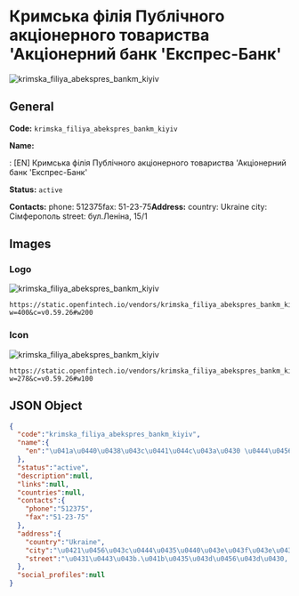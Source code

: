 
# Кримська філія Публічного акціонерного товариства 'Акціонерний банк 'Експрес-Банк' 
![krimska_filiya_abekspres_bankm_kiyiv](https://static.openfintech.io/vendors/krimska_filiya_abekspres_bankm_kiyiv/logo.svg?w=400&c=v0.59.26#w200)  

## General 
 
**Code:** `krimska_filiya_abekspres_bankm_kiyiv` 
 
**Name:** 
 
:	[EN] Кримська філія Публічного акціонерного товариства 'Акціонерний банк 'Експрес-Банк' 
 
**Status:** `active` 
 
**Contacts:** 
phone: 512375fax: 51-23-75**Address:** 
country: Ukraine 
city: Сімферополь 
street: бул.Леніна, 15/1 

## Images 

### Logo 
 
![krimska_filiya_abekspres_bankm_kiyiv](https://static.openfintech.io/vendors/krimska_filiya_abekspres_bankm_kiyiv/logo.svg?w=400&c=v0.59.26#w200)  

```
https://static.openfintech.io/vendors/krimska_filiya_abekspres_bankm_kiyiv/logo.svg?w=400&c=v0.59.26#w200
```  

### Icon 
 
![krimska_filiya_abekspres_bankm_kiyiv](https://static.openfintech.io/vendors/krimska_filiya_abekspres_bankm_kiyiv/icon.svg?w=278&c=v0.59.26#w100)  

```
https://static.openfintech.io/vendors/krimska_filiya_abekspres_bankm_kiyiv/icon.svg?w=278&c=v0.59.26#w100
```  

## JSON Object 

```json
{
  "code":"krimska_filiya_abekspres_bankm_kiyiv",
  "name":{
    "en":"\u041a\u0440\u0438\u043c\u0441\u044c\u043a\u0430 \u0444\u0456\u043b\u0456\u044f \u041f\u0443\u0431\u043b\u0456\u0447\u043d\u043e\u0433\u043e \u0430\u043a\u0446\u0456\u043e\u043d\u0435\u0440\u043d\u043e\u0433\u043e \u0442\u043e\u0432\u0430\u0440\u0438\u0441\u0442\u0432\u0430 '\u0410\u043a\u0446\u0456\u043e\u043d\u0435\u0440\u043d\u0438\u0439 \u0431\u0430\u043d\u043a '\u0415\u043a\u0441\u043f\u0440\u0435\u0441-\u0411\u0430\u043d\u043a'"
  },
  "status":"active",
  "description":null,
  "links":null,
  "countries":null,
  "contacts":{
    "phone":"512375",
    "fax":"51-23-75"
  },
  "address":{
    "country":"Ukraine",
    "city":"\u0421\u0456\u043c\u0444\u0435\u0440\u043e\u043f\u043e\u043b\u044c",
    "street":"\u0431\u0443\u043b.\u041b\u0435\u043d\u0456\u043d\u0430, 15\/1"
  },
  "social_profiles":null
}
```  
